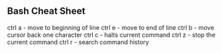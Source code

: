 ## Bash Cheat Sheet

ctrl a - move to beginning of line
ctrl e - move to end of line
ctrl b - move cursor back one character
ctrl c - halts current command
ctrl z - stop the current command
ctrl r - search command history